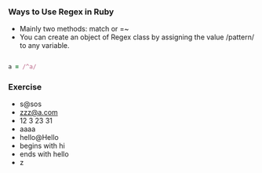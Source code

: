 ### Ways to Use Regex in Ruby

* Mainly two methods: match or =~
* You can create an object of Regex class by assigning the value /pattern/ to any variable.

```ruby

a = /^a/

```


### Exercise
* s@sos
* zzz@a.com
* 12 3 23 31
* aaaa
* hello@Hello
* begins with hi
* ends with hello
* z